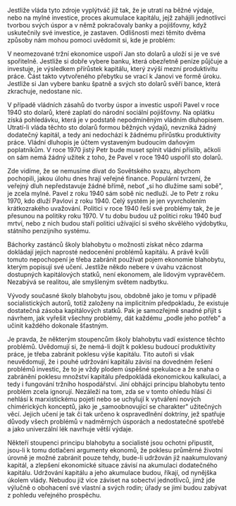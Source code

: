 Jestliže vláda tyto zdroje vyplýtváč již tak, že je utratí na běžné výdaje, nebo na mylné investice, proces akumulace kapitálu, jejž zahájili jednotlivci tvorbou svých úspor a v němž pokračovaly banky a pojišťovny, když uskutečnily své investice, je zastaven. Odlišnosti mezi těmito dvěma způsoby nám mohou pomoci uvědomit si, kde je problém:

V neomezované tržní ekonomice uspoří Jan sto dolarů a uloží si je ve své spořitelně. Jestliže si dobře vybere banku, která obezřetně peníze půjčuje a investuje, je výsledkem přírůstek kapitálu, který zvýší mezní produktivitu práce. Část takto vytvořeného přebytku se vrací k Janovi ve formě úroku. Jestliže si Jan vybere banku špatně a svých sto dolarů svěří bance, která zkrachuje, nedostane nic.

V případě vládních zásahů do tvorby úspor a investic uspoří Pavel v roce 1940 sto dolarů, které zaplatí do národní sociální pojišťovny. Na oplátku získá pohledávku, která je v podstatě nepodmíněným vládním dluhopisem. Utratí-li vláda těchto sto dolarů formou běžných výdajů, nevzniká žádný dodatečný kapitál, a tedy ani nedochází k žádnému přírůstku produktivity práce. Vládní dluhopis je účtem vystaveným budoucím daňovým poplatníkům. V roce 1970 jistý Petr bude muset splnit vládní příslib, ačkoli on sám nemá žádný užitek z toho, že Pavel v roce 1940 uspořil sto dolarů.

Zde vidíme, že se nemusíme dívat do Sovětského svazu, abychom pochopili, jakou úlohu dnes hrají veřejné finance. Populární tvrzení, že veřejný dluh nepředstavuje žádné břímě, neboť „si ho dlužíme sami sobě", je zcela mylné. Pavel z roku 1940 sám sobě nic nedluží. Je to Petr z roku 1970, kdo dluží Pavlovi z roku 1940. Celý systém je jen vyvrcholením krátkozrakého uvažování. Politici v roce 1940 řeší své problémy tak, že je přesunou na politiky roku 1970. V tu dobu budou už politici roku 1940 buď mrtví, nebo z nich budou staří politici užívající si svého skvělého výdobytku, státního penzijního systému.

Báchorky zastánců školy blahobytu o možnosti získat něco zdarma dokládají jejich naprosté nedocenění problémů kapitálu. A právě kvůli tomuto nepochopení je třeba zabránit používat pojem ekonomie blahobytu, kterým popisují své učení. Jestliže někdo nebere v úvahu vzácnost dostupných kapitálových statků, není ekonomem, ale lidovým vypravěčem. Nezabývá se realitou, ale smyšleným světem nadbytku.

Vývody současné školy blahobytu jsou, obdobně jako je tomu v případě socialistických autorů, totiž založeny na implicitním předpokladu, že existuje dostatečná zásoba kapitálových statků. Pak je samozřejmě snadné přijít s návrhem, jak vyřešit všechny problémy, dát každému „podle jeho potřeb" a učinit každého dokonale šťastným.

Je pravda, že některým stoupencům školy blahobytu vadí existence těchto problémů. Uvědomují si, že nemá-li dojít k poklesu budoucí produktivity práce, je třeba zabránit poklesu výše kapitálu. Tito autoři si však neuvědomují, že i pouhé udržování kapitálu závisí na dovedném řešení problémů investic, že to je vždy plodem úspěšné spekulace a že snaha o zabránění poklesu množství kapitálu předpokládá ekonomickou kalkulaci, a tedy i fungování tržního hospodářství. Jiní obhájci principu blahobytu tento problém zcela ignorují. Nezáleží na tom, zda se v tomto ohledu hlásí či nehlásí k marxistickému pojetí nebo se uchylují k vytváření nových chimérických konceptů, jako je „samoobnovující se charakter" užitečných věcí. Jejich učení je tak či tak určeno k ospravedlnění doktríny, jež spatřuje důvody všech problémů v nadměrných úsporách a nedostatečné spotřebě a jako univerzální lék navrhuje větší výdaje.

Někteří stoupenci principu blahobytu a socialisté jsou ochotni připustit, jsou-li k tomu dotlačeni argumenty ekonomů, že poklesu průměrné životní úrovně je možné zabránit pouze tehdy, bude-li udržován již naakumulovaný kapitál, a zlepšení ekonomické situace závisí na akumulaci dodatečného kapitálu. Udržování kapitálu a jeho akumulace budou, říkají, od nynějška úkolem vlády. Nebudou již více záviset na sobectví jednotlivců, jimž jde výlučně o obohacení své vlastní a svých rodin; úřady se jimi budou zabývat z pohledu veřejného prospěchu.